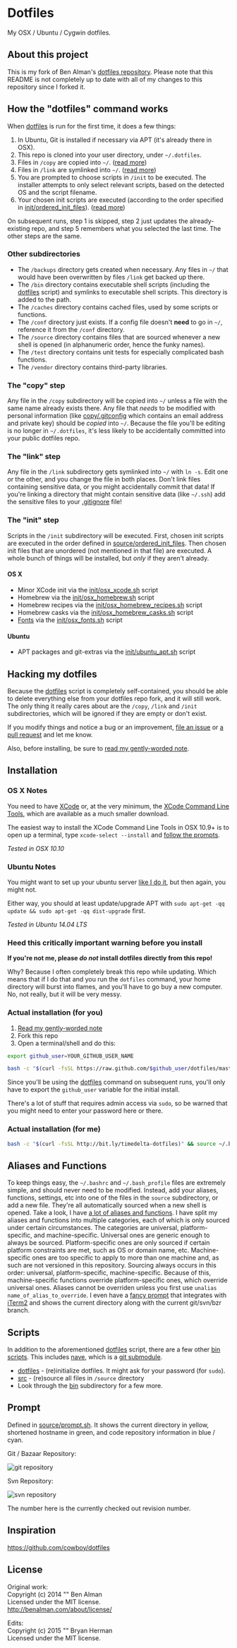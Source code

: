 # Dotfiles

My OSX / Ubuntu / Cygwin dotfiles.

## About this project

This is my fork of Ben Alman's [dotfiles repository](https://github.com/cowboy/dotfiles). Please note that this README is not completely up to date with all of my changes to this repository since I forked it.

[dotfiles]: bin/dotfiles

## How the "dotfiles" command works

When [dotfiles][dotfiles] is run for the first time, it does a few things:

1. In Ubuntu, Git is installed if necessary via APT (it's already there in OSX).
1. This repo is cloned into your user directory, under `~/.dotfiles`.
1. Files in `/copy` are copied into `~/`. ([read more](#the-copy-step))
1. Files in `/link` are symlinked into `~/`. ([read more](#the-link-step))
1. You are prompted to choose scripts in `/init` to be executed. The installer attempts to only select relevant scripts, based on the detected OS and the script filename.
1. Your chosen init scripts are executed (according to the order specified in [init/ordered_init_files](init/ordered_init_files)). ([read more](#the-init-step))

On subsequent runs, step 1 is skipped, step 2 just updates the already-existing repo, and step 5 remembers what you selected the last time. The other steps are the same.

### Other subdirectories

* The `/backups` directory gets created when necessary. Any files in `~/` that would have been overwritten by files `/link` get backed up there.
* The `/bin` directory contains executable shell scripts (including the [dotfiles][dotfiles] script) and symlinks to executable shell scripts. This directory is added to the path.
* The `/caches` directory contains cached files, used by some scripts or functions.
* The `/conf` directory just exists. If a config file doesn't **need** to go in `~/`, reference it from the `/conf` directory.
* The `/source` directory contains files that are sourced whenever a new shell is opened (in alphanumeric order, hence the funky names).
* The `/test` directory contains unit tests for especially complicated bash functions.
* The `/vendor` directory contains third-party libraries.

### The "copy" step
Any file in the `/copy` subdirectory will be copied into `~/` unless a file with the same name already exists there. Any file that _needs_ to be modified with personal information (like [copy/.gitconfig](copy/.gitconfig) which contains an email address and private key) should be _copied_ into `~/`. Because the file you'll be editing is no longer in `~/.dotfiles`, it's less likely to be accidentally committed into your public dotfiles repo.

### The "link" step
Any file in the `/link` subdirectory gets symlinked into `~/` with `ln -s`. Edit one or the other, and you change the file in both places. Don't link files containing sensitive data, or you might accidentally commit that data! If you're linking a directory that might contain sensitive data (like `~/.ssh`) add the sensitive files to your [.gitignore](.gitignore) file!

### The "init" step
Scripts in the `/init` subdirectory will be executed. First, chosen init scripts are executed in the order defined in [source/ordered_init_files](source/ordered_init_files). Then chosen init files that are unordered (not mentioned in that file) are executed. A whole bunch of things will be installed, but _only_ if they aren't already.

#### OS X

* Minor XCode init via the [init/osx_xcode.sh](init/osx_xcode.sh) script
* Homebrew via the [init/osx_homebrew.sh](init/osx_homebrew.sh) script
* Homebrew recipes via the [init/osx_homebrew_recipes.sh](init/osx_homebrew_recipes.sh) script
* Homebrew casks via the [init/osx_homebrew_casks.sh](init/osx_homebrew_casks.sh) script
* [Fonts](/timedelta/dotfiles/tree/master/conf/osx/fonts) via the [init/osx_fonts.sh](init/osx_fonts.sh) script

#### Ubuntu

* APT packages and git-extras via the [init/ubuntu_apt.sh](init/ubuntu_apt.sh) script

## Hacking my dotfiles

Because the [dotfiles][dotfiles] script is completely self-contained, you should be able to delete everything else from your dotfiles repo fork, and it will still work. The only thing it really cares about are the `/copy`, `/link` and `/init` subdirectories, which will be ignored if they are empty or don't exist.

If you modify things and notice a bug or an improvement, [file an issue](https://github.com/timedelta/dotfiles/issues) or [a pull request](https://github.com/timedelta/dotfiles/pulls) and let me know.

Also, before installing, be sure to [read my gently-worded note](#heed-this-critically-important-warning-before-you-install).

## Installation

### OS X Notes

You need to have [XCode](https://developer.apple.com/downloads/index.action?=xcode) or, at the very minimum, the [XCode Command Line Tools](https://developer.apple.com/downloads/index.action?=command%20line%20tools), which are available as a much smaller download.

The easiest way to install the XCode Command Line Tools in OSX 10.9+ is to open up a terminal, type `xcode-select --install` and [follow the prompts](http://osxdaily.com/2014/02/12/install-command-line-tools-mac-os-x/).

_Tested in OSX 10.10_

### Ubuntu Notes

You might want to set up your ubuntu server [like I do it](https://github.com/cowboy/dotfiles/wiki/ubuntu-setup), but then again, you might not.

Either way, you should at least update/upgrade APT with `sudo apt-get -qq update && sudo apt-get -qq dist-upgrade` first.

_Tested in Ubuntu 14.04 LTS_

### Heed this critically important warning before you install

**If you're not me, please _do not_ install dotfiles directly from this repo!**

Why? Because I often completely break this repo while updating. Which means that if I do that and you run the `dotfiles` command, your home directory will burst into flames, and you'll have to go buy a new computer. No, not really, but it will be very messy.

### Actual installation (for you)

1. [Read my gently-worded note](#heed-this-critically-important-warning-before-you-install)
1. Fork this repo
1. Open a terminal/shell and do this:

```sh
export github_user=YOUR_GITHUB_USER_NAME

bash -c "$(curl -fsSL https://raw.github.com/$github_user/dotfiles/master/bin/dotfiles)" && source ~/.bashrc
```

Since you'll be using the [dotfiles][dotfiles] command on subsequent runs, you'll only have to export the `github_user` variable for the initial install.

There's a lot of stuff that requires admin access via `sudo`, so be warned that you might need to enter your password here or there.

### Actual installation (for me)

```sh
bash -c "$(curl -fsSL http://bit.ly/timedelta-dotfiles)" && source ~/.bashrc
```

## Aliases and Functions
To keep things easy, the `~/.bashrc` and `~/.bash_profile` files are extremely simple, and should never need to be modified. Instead, add your aliases, functions, settings, etc into one of the files in the `source` subdirectory, or add a new file. They're all automatically sourced when a new shell is opened. Take a look, I have [a lot of aliases and functions](source). I have split my aliases and functions into multiple categories, each of which is only sourced under certain circumstances. The categories are universal, platform-specific, and machine-specific. Universal ones are generic enough to always be sourced. Platform-specific ones are only sourced if certain platform constraints are met, such as OS or domain name, etc. Machine-specific ones are too specific to apply to more than one machine and, as such are not versioned in this repository. Sourcing always occurs in this order: universal, platform-specific, machine-specific. Because of this, machine-specific functions override platform-specific ones, which override universal ones. Aliases cannot be overriden unless you first use `unalias name_of_alias_to_override`. I even have a [fancy prompt](source/prompt.sh) that integrates with [iTerm2](https://iterm2.com) and shows the current directory along with the current git/svn/bzr branch.

## Scripts
In addition to the aforementioned [dotfiles][dotfiles] script, there are a few other [bin scripts](bin). This includes [nave](https://github.com/isaacs/nave), which is a [git submodule](vendor).

* [dotfiles][dotfiles] - (re)initialize dotfiles. It might ask for your password (for `sudo`).
* [src](link/.bashrc#L8-18) - (re)source all files in `/source` directory
* Look through the [bin](bin) subdirectory for a few more.

## Prompt
Defined in [source/prompt.sh](source/prompt.sh). It shows the current directory in yellow, shortened hostname in green, and code repository information in blue / cyan.

Git / Bazaar Repository:

![git repository](http://s15.postimg.org/enuo12for/Screen_Shot_2015_11_10_at_8_55_41_PM.png)

Svn Repository:

![svn repository](http://s11.postimg.org/7h1byvj37/Screen_Shot_2015_11_10_at_9_04_42_PM.png)

The number here is the currently checked out revision number.

## Inspiration
<https://github.com/cowboy/dotfiles>

## License
Original work:  
Copyright (c) 2014 "" Ben Alman  
Licensed under the MIT license.  
<http://benalman.com/about/license/>

Edits:  
Copyright (c) 2015 "" Bryan Herman  
Licensed under the MIT license.  
